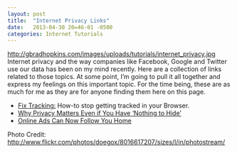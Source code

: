 ```yaml
---
layout: post
title:  "Internet Privacy Links"
date:   2013-04-30 20=46-01 -0500
categories: Internet Tutorials
---
```


http://gbradhopkins.com/images/uploads/tutorials/internet_privacy.jpg 
Internet privacy and the way companies like Facebook, Google and Twitter use our data has been on my mind recently. Here are a collection of links related to those topics. At some point, I’m going to pull it all together and express my feelings on this important topic. For the time being, these are as much for me as they are for anyone finding them here on this page.

*   [Fix Tracking:][1] How-to stop getting tracked in your Browser.
*   [Why Privacy Matters Even if You Have ‘Nothing to Hide’][2]
*   [Online Ads Can Now Follow You Home][3]

Photo Credit: <http://www.flickr.com/photos/doegox/8016617207/sizes/l/in/photostream/>

 [1]: http://fixtracking.com/
 [2]: http://chronicle.com/article/Why-Privacy-Matters-Even-if/127461/
 [3]: http://online.wsj.com/article/SB10001424127887324482504578453223207072376.html?mod=rss_Technology


